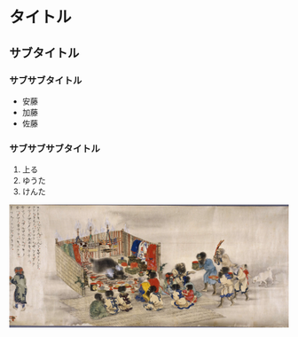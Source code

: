 # タイトル
## サブタイトル
### サブサブタイトル
- 安藤
- 加藤
- 佐藤
### サブサブサブタイトル
1. 上る
2. ゆうた
3. けんた

![僕の写真](AinuBearSacrificeCirca1870.jpg)
